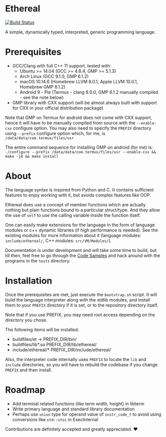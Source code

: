 # Ethereal

[![Build Status](https://travis-ci.com/Electrux/Ethereal.svg?branch=master)](https://travis-ci.com/Electrux/Ethereal)

A simple, dynamically typed, interpreted, generic programming language.

# Prerequisites

* GCC/Clang with full C++ 11 support, tested with:
  * Ubuntu >= 14.04 (GCC >= 4.8.4, GMP >= 5.1.3)
  * Arch Linux (GCC 9.1.0, GMP 6.1.2)
  * macOS 10.14.6 (Homebrew LLVM 8.0.1, Apple LLVM 10.0.1, Homebrew GMP 6.1.2)
  * Android 9 - Pie (Termux - clang 8.0.0, GMP 6.1.2 manually compiled - see the note below)
* GMP library with CXX support (will be almost always built with support for CXX in your official distribution package)

Note that GMP on Termux for android does not come with CXX support, hence it will have to be manually compiled from source with the `--enable-cxx` configure option. You may also need to specify the `PREFIX` directory using `--prefix` configure option which, for me, is `/data/data/com.termux/files/usr`

The entire command sequence for installing GMP on android (for me) is: `./configure --prefix /data/data/com.termux/files/usr --enable-cxx && make -j8 && make install`

# About

The language syntax is inspired from Python and C. It contains sufficient features to enjoy working with it, but avoids complex features like OOP.

Ethereal does use a concept of member functions which are actually nothing but plain functions bound to a particular struct/type. And they allow the use of `self` to use the calling variable inside the function itself.

One can easily make extensions for the language in the form of language modules or c++ dynamic libraries (if high performance is needed). See the existing modules for more information about it (language modules: `include/ethereal/`, C++ modules: `src/VM/Modules/`).

Documentation is under development and will take some time to build, but till then, feel free to go through the [Code Samples](https://github.com/Electrux/Ethereal/blob/master/code_samples.md) and hack around with the programs in the `tests` directory.

# Installation

Once the prerequisites are met, just execute the `bootstrap.sh` script. It will build the language interpreter along with the stdlib modules, and install them to your `PREFIX` directory if it is set, or to the repository directory itself.

Note that if you use PREFIX, you may need root access depending on the directory you chose.

The following items will be installed:

* buildfiles/et -> PREFIX_DIR/bin/
* buildfiles/lib*.so PREFIX_DIR/lib/ethereal/
* include/ethereal/* PREFIX_DIR/include/ethereal/

Also, the interpreter code internally uses `PREFIX` to locate the `lib` and `include` directories, so you will have to rebuild the codebase if you change `PREFIX` and then install.

# Roadmap

* Add terminal related functions (like term width, height) in libterm
* Write primary language and standard library documentation
* Perhaps use `union` type for operand value of `instr_code_t` to avoid using conversions like `std::stoi` in ExecInternal

Contributions are definitely accepted and greatly appreciated. ❤️